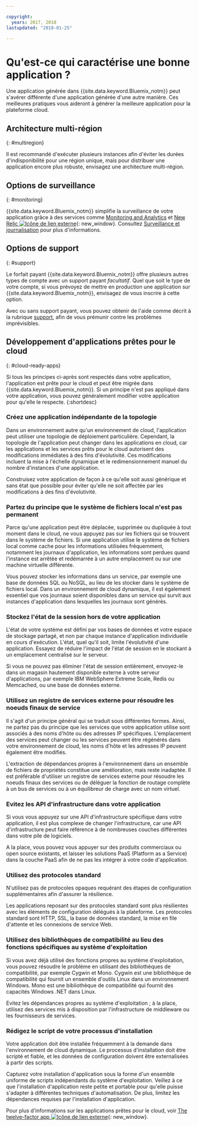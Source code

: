 ```yaml
---

copyright:
  years: 2017, 2018
lastupdated: "2018-01-25"

---
```


# Qu'est-ce qui caractérise une bonne application ?

Une application générée dans {{site.data.keyword.Bluemix_notm}} peut s'avérer différente d'une application générée d'une autre manière. Ces meilleures pratiques vous aideront à générer la meilleure application pour la plateforme cloud.

## Architecture multi-région
{: #multiregion}

Il est recommandé d'exécuter plusieurs instances afin d'éviter les durées d'indisponibilité pour une région unique, mais pour distribuer une application encore plus robuste, envisagez une architecture multi-région.

## Options de surveillance
{: #monitoring}

{{site.data.keyword.Bluemix_notm}} simplifie la surveillance de votre application grâce à des services comme [Monitoring and Analytics](/docs/services/monana/index.html) et [New Relic ![Icône de lien externe](../icons/launch-glyph.svg)](http://newrelic.com/){: new_window}. Consultez [Surveillance et journalisation](../monitor_log/logging.html#monitoring_logging_bluemix_apps) pour plus d'informations.

## Options de support
{: #support}

Le forfait payant {{site.data.keyword.Bluemix_notm}} offre plusieurs autres types de compte avec un support payant *facultatif*. Quel que soit le type de votre compte, si vous prévoyez de mettre en production une application sur {{site.data.keyword.Bluemix_notm}}, envisagez de vous inscrire à cette option.

Avec ou sans support payant, vous pouvez obtenir de l'aide comme décrit à la rubrique [support](../get-support/howtogetsupport.html), afin de vous prémunir contre les problèmes imprévisibles. 

## Développement d'applications prêtes pour le cloud
{: #cloud-ready-apps}

Si tous les principes ci-après sont respectés dans votre application, l'application est prête pour le cloud et peut être migrée dans {{site.data.keyword.Bluemix_notm}}. Si un principe n'est pas appliqué dans votre application, vous pouvez généralement modifier votre application pour qu'elle le respecte.
{:shortdesc}

### Créez une application indépendante de la topologie

Dans un environnement autre qu'un environnement de cloud, l'application peut utiliser une topologie de déploiement particulière. Cependant, la topologie de l'application peut changer dans les applications en cloud, car les applications et les services prêts pour le cloud autorisent des modifications immédiates à des fins d'évolutivité. Ces modifications incluent la mise à l'échelle dynamique et le redimensionnement manuel du nombre d'instances d'une application.

Construisez votre application de façon à ce qu'elle soit aussi générique et sans état que possible pour éviter qu'elle ne soit affectée par les
modifications à des fins d'évolutivité.

### Partez du principe que le système de fichiers local n'est pas permanent

Parce qu'une application peut être déplacée, supprimée ou dupliquée à tout
moment dans le cloud, ne vous appuyez pas sur les fichiers qui se trouvent dans le système de fichiers. Si une application utilise le système de fichiers local comme cache pour les informations utilisées fréquemment, notamment les journaux d'application, les
informations sont perdues quand l'instance est arrêtée et redémarrée à un autre emplacement ou sur une machine virtuelle différente.

Vous pouvez stocker les informations dans un service, par exemple une base de données SQL ou NoSQL, au lieu de les stocker dans le système de
fichiers local. Dans un environnement de cloud dynamique, il est également essentiel que vos journaux soient disponibles dans un service qui survit aux
instances d'application dans lesquelles les journaux sont générés.

### Stockez l'état de la session hors de votre application

L'état de votre système est défini par vos bases de données et votre espace de stockage
partagé, et non par chaque instance d'application individuelle en cours d'exécution. L'état, quel qu'il soit, limite l'évolutivité d'une application. Essayez de réduire l'impact de l'état de session en le stockant à un emplacement centralisé
sur le serveur.

Si vous ne pouvez pas éliminer l'état de session entièrement, envoyez-le dans un magasin hautement disponible externe à votre serveur
d'applications, par exemple IBM WebSphere Extreme Scale, Redis ou Memcached, ou une base de données externe.

### Utilisez un registre de services externe pour résoudre les noeuds finaux de service

Il s'agit d'un principe général qui se traduit sous différentes formes. Ainsi, ne partez pas du
principe que les services que votre application utilise sont associés à des noms d'hôte ou des adresses IP spécifiques. L'emplacement des services peut changer ou les services peuvent être régénérés dans votre environnement de cloud, les noms d'hôte et les adresses IP peuvent également être modifiés.

L'extraction de dépendances propres à l'environnement dans un ensemble de fichiers de propriétés
constitue une amélioration, mais reste inadaptée. Il est préférable d'utiliser un registre de services externe pour résoudre les noeuds finaux des services
ou de déléguer la fonction de routage complète à un bus de services ou à un équilibreur de charge avec un nom virtuel.

### Evitez les API d'infrastructure dans votre application

Si vous vous appuyez sur une API d'infrastructure spécifique dans votre application, il
est plus complexe de changer l'infrastructure, car une API d'infrastructure peut faire référence à de nombreuses couches différentes dans votre pile de
logiciels.

A la place, vous pouvez vous appuyer sur des produits commerciaux ou open source existants, et laisser les solutions PaaS (Platform as a Service) dans la couche PaaS afin de ne pas les intégrer à votre code d'application.

### Utilisez des protocoles standard

N'utilisez pas de protocoles opaques requérant des étapes de configuration supplémentaires afin d'assurer la
résilience.

Les applications reposant sur des protocoles standard sont plus résilientes avec les éléments de configuration délégués à la plateforme. Les protocoles standard sont HTTP, SSL, la base de données standard, la mise en file d'attente et les connexions de service Web.

### Utilisez des bibliothèques de compatibilité au lieu des fonctions spécifiques au système d'exploitation 

Si vous avez déjà utilisé des fonctions propres au système
d'exploitation, vous pouvez résoudre le problème en utilisant des bibliothèques de compatibilité, par exemple Cygwin et Mono. Cygwin est une bibliothèque
de compatibilité qui fournit un ensemble d'outils Linux dans un environnement Windows. Mono est une bibliothèque de compatibilité qui fournit des capacités Windows .NET dans Linux.

Evitez les dépendances propres au
système d'exploitation ; à la place, utilisez des services mis à disposition par l'infrastructure de middleware ou les fournisseurs de services.

### Rédigez le script de votre processus d'installation 

Votre application doit être installée fréquemment à la demande dans l'environnement de cloud
dynamique. Le processus d'installation doit être scripté et fiable, et les données de configuration doivent être externalisées à partir des scripts.

Capturez votre installation d'application sous la forme d'un ensemble uniforme de scripts indépendants du système d'exploitation. Veillez à ce que l'installation d'application reste petite et portable pour qu'elle puisse s'adapter à différentes techniques d'automatisation. De plus, limitez les dépendances requises par l'installation d'application.

Pour plus d'informations sur les applications prêtes pour le cloud, voir [The twelve-factor app ![Icône de lien externe](../icons/launch-glyph.svg)](http://12factor.net/){: new_window}.

